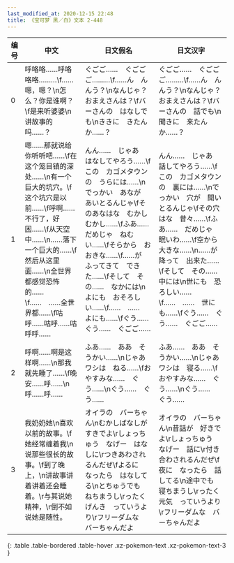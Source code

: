 ```yaml
---
last_modified_at: 2020-12-15 22:48
title: 《宝可梦 黑／白》文本 2-448
---
```

| 编号 | 中文 | 日文假名 | 日文汉字 |
| ---- | ---- | ---- | --- |
| 0 | 呼咯咯……呼咯咯咯………\f……嗯，嗯？\n怎么？你是谁啊？\f是来听婆婆\n讲故事的吗……？ | ぐごご……　ぐごごご………\f……ん　んんう？\nなんじゃ？　おまえさんは？\fバーさんの　はなしでも\nききに　きたんか……？ | ぐごご……　ぐごごご………\f……ん　んんう？\nなんじゃ？　おまえさんは？\fバーさんの　話でも\n聞きに　来たんか……？ |
| 1 | 嗯……那就说给你听听吧……\f在这个笼目镇的深处……\n有一个巨大的坑穴。\f这个坑穴是以前……\f呼啊……不行了，好困……\f从天空中……\n……落下一个巨大的……\f然后从这里面……\n全世界都感觉恐怖的……\f……　……全世界都……\f咕呼……咕呼……咕呼呼…… | んん……　じゃあ　はなしてやろう……\fこの　カゴメタウンの　うらには……\nでっかい　あなが　あいとるんじゃ\fそのあなはな　むかし　むかし……\fふあ……　だめじゃ　ねむい……\fそらから　おおきな……\f……が　ふってきて　できた……\fそして　その……　なかには\nよにも　おそろしい……\f……　……　よにも……\fぐう……　ぐう……　ぐごご…… | んん……　じゃあ　話してやろう……\fこの　カゴメタウンの　裏には……\nでっかい　穴が　開いとるんじゃ\fその穴はな　昔々……\fふあ……　だめじゃ　眠いわ……\f空から　大きな……\n……が　降って　出来た……\fそして　その……　中には\n世にも　恐ろしい……\f……　……　世にも……\fぐう……　ぐう……　ぐごご…… |
| 2 | 呼啊……啊是这样啊……\n那我就先睡了……\f晚安……呼……\n呼……呼…… | ふあ……　ああ　そうかい……\nじゃあ　ワシは　ねる……\fおやすみな……　ぐう……\nぐう……　ぐう…… | ふあ……　ああ　そうかい……\nじゃあ　ワシは　寝る……\fおやすみな……　ぐう……\nぐう……　ぐう…… |
| 3 | 我奶奶她\n喜欢以前的故事。\f她经常缠着我\n说那些很长的故事。\f到了晚上，\n讲故事讲着讲着还会睡着。\r与其说她精神，\r倒不如说她是随性。 | オイラの　バーちゃん\nむかしばなしが　すきでよ\rしょっちゅう　なげー　はなしに\rつきあわされるんだぜ\fよるに　なったら　はなしてる\nとちゅうでも　ねちまうし\rったく　げんき　っていうより\rフリーダムな　バーちゃんだよ | オイラの　バーちゃん\n昔話が　好きでよ\rしょっちゅう　なげー　話に\r付き合わされるんだぜ\f夜に　なったら　話してる\n途中でも　寝ちまうし\rったく　元気　っていうより\rフリーダムな　バーちゃんだよ |
{: .table .table-bordered .table-hover .xz-pokemon-text .xz-pokemon-text-3 }